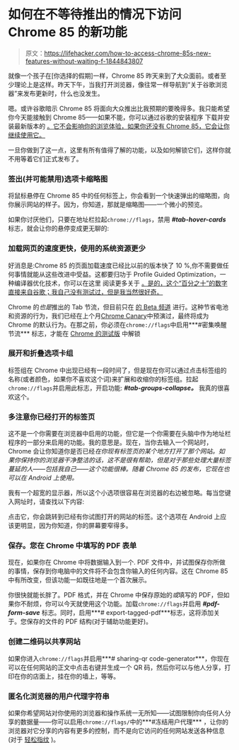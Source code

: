 # 如何在不等待推出的情况下访问 Chrome 85 的新功能

> 原文：<https://lifehacker.com/how-to-access-chrome-85s-new-features-without-waiting-f-1844843807>

就像一个孩子在[你选择的假期]一样，Chrome 85 昨天来到了大众面前。或者至少理论上是这样。昨天下午，当我打开浏览器，像往常一样导航到“关于谷歌浏览器”来发布更新时，什么也没发生。



嗯。或许谷歌暗示 Chrome 85 将面向大众推出比我预期的要晚得多。我只能希望你今天能接触到 Chrome 85——如果不能，你可以通过谷歌的安装程序 下载并安装最新版本的 [。它不会影响你的浏览体验，如果你还没有 Chrome 85，它会让你继续使用它。](https://www.google.com/chrome)

一旦你做到了这一点，这里有所有值得了解的功能，以及如何解锁它们，这样你就不用等着它们正式发布了。

### 签出(并可能禁用)选项卡缩略图

将鼠标悬停在 Chrome 85 中的任何标签上，你会看到一个快速弹出的缩略图，向你展示网站的样子。因为，你知道，那就是缩略图——一个微小的预览。

如果你讨厌他们，只要在地址栏拉起`chrome://flags`，禁用 ***#tab-hover-cards*** 标志，就会让你的悬停变成更无聊的:

### 加载网页的速度更快，使用的系统资源更少

好消息是:Chrome 85 的页面加载速度已经比以前的版本快了 10 %,你不需要做任何事情就能从这些改进中受益。这都要归功于 Profile Guided Optimization，一种编译器优化技术，你可以在这里 阅读更多关于 [。是的，这个“百分之十”的数字直接来自谷歌；我自己没有测试过，但是我当然很好奇。](https://blog.chromium.org/2020/08/chrome-just-got-faster-with-profile.html)

Chrome 的*也是*推出的 Tab 节流，但目前只在 [的 Beta 频道](https://blog.chromium.org/2020/08/chrome-just-got-faster-with-profile.html) 进行。这种节省电池和资源的行为，我们已经在上个月[Chrome Canary](https://lifehacker.com/how-to-try-out-chrome-86s-big-battery-saving-fix-today-1844283047)中预演过，最终将成为 Chrome 的默认行为。在那之前，你必须在`chrome://flags`中启用***#密集唤醒节流*** 标志，才能在 [Chrome 的测试版](https://www.google.com/chrome/beta) 中解锁

### 展开和折叠选项卡组

标签组在 Chrome 中出现已经有一段时间了，但是现在你可以通过点击标签组的名称(或者颜色，如果你不喜欢这个词)来扩展和收缩你的标签组。拉起`chrome://flags`并启用此标志，开启功能: ***#tab-groups-collapse。*** 我真的很喜欢这个。

### 多注意你已经打开的标签页

这不是一个你需要在浏览器中启用的功能，但它是一个你需要在头脑中作为地址栏程序的一部分来启用的功能。我的意思是。现在，当你去输入一个网站时，Chrome 会让你知道你是否已经*在你现有标签页的某个地方打开了那个网站。如果你保持你的浏览器干净整洁的话，这不是很有帮助，但是对于那些处理大量标签蔓延的人——包括我自己——这个功能很棒。随着 Chrome 85 的发布，它现在也可以在 Android 上使用。*

我有一个超宽的显示器，所以这个小选项很容易在浏览器的右边被忽略。每当您键入网址时，请查找以下内容:

点击它，你会跳转到已经有你试图打开的网站的标签。这个选项在 Android 上应该更明显，因为你知道，你的屏幕要窄得多。

### 保存。您在 Chrome 中填写的 PDF 表单

现在，如果你在 Chrome 中将数据输入到一个. PDF 文件中，并试图保存你所做的事情，保存到你电脑中的文件将不会包含你输入的任何内容。这在 Chrome 85 中有所改变，但该功能一如既往地是一个首次展示。

你很快就能长胖了。PDF 格式，并在 Chrome 中保存原始的*或*填写的 PDF，但如果你不耐烦，你可以今天就使用这个功能。加载`chrome://flags`并启用 ***#pdf-form-save*** 标志。同时，启用***# export-tagged-pdf***标志，这将添加关于。您保存的文件的 PDF 结构(对于辅助功能更好)。

### 创建二维码以共享网站

如果你进入`chrome://flags`并启用***# sharing-qr code-generator***，你现在可以在任何网站的正文中点击右键并生成一个 QR 码，然后你可以与他人分享，打印在你的店面上，挂在你的墙上，等等。

### 匿名化浏览器的用户代理字符串

如果你希望网站对你使用的浏览器和操作系统一无所知——试图限制你向任何人分享的数据量——你可以启用`chrome://flags/`中的***#冻结用户代理*** ，让你的浏览器对它分享的内容有更多的控制，而不是向它访问的任何网站发送各种信息(对于 [轻松指纹](https://httptoolkit.tech/blog/user-agent-client-hints) )。